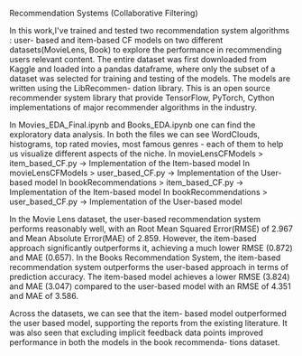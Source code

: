 Recommendation Systems (Collaborative Filtering)

In this work,I've trained and tested two recommendation system algorithms : user- based and item-based CF models on two different datasets(MovieLens, Book) to explore the performance in recommending users relevant content.
The entire dataset was first downloaded from Kaggle and loaded into a pandas dataframe, where only the subset of a dataset was selected for training and testing of the models.
The models are written using the LibRecommen- dation library. This is an open source recommender system library that provide TensorFlow, PyTorch, Cython implementations of major recommender algorithms in the industry.

In Movies_EDA_Final.ipynb and Books_EDA.ipynb one can find the exploratory data analysis. 
In both the files we can see WordClouds, histograms, top rated movies, most famous genres - each of them to help us visualize different aspects of the niche. 
In movieLensCFModels > item_based_CF.py  -> Implementation of the Item-based model
In movieLensCFModels > user_based_CF.py -> Implementation of the User-based model
In bookRecommendations > item_based_CF.py -> Implementation of the Item-based model
In bookRecommendations > user_based_CF.py -> Implementation of the User-based model

In the Movie Lens dataset, the user-based recommendation system performs reasonably well, with an Root Mean Squared Error(RMSE) of 2.967 and Mean Absolute Error(MAE) of 2.859. 
However, the item-based approach significantly outperforms it, achieving a much lower RMSE (0.872) and MAE (0.657). 
In the Books Recommendation System, the item-based recommendation system outperforms the user-based approach in terms of prediction accuracy. 
The item-based model achieves a lower RMSE (3.824) and MAE (3.047) compared to the user-based model with an RMSE of 4.351 and MAE of 3.586.

Across the datasets, we can see that the item- based model outperformed the user based model, supporting the reports from the existing literature.
It was also seen that excluding implicit feedback data points improved performance in both the models in the book recommenda- tions dataset.

